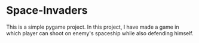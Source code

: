 # Space-Invaders
This is a simple pygame project.
In this project, I have made a game in which player can shoot on enemy's spaceship while also defending himself.

